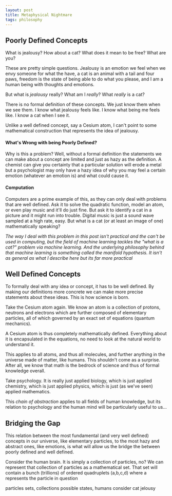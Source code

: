 ```yaml
---
layout: post
title: Metaphysical Nightmare
tags: philosophy
---
```

## Poorly Defined Concepts
What is jealousy? How about a cat? What does it mean to be free? What are you?

These are pretty simple questions. Jealousy is an emotion we feel when we envy someone for what the have, a cat is an animal with a tail and four paws, freedom is the state of being able to do what you please, and I am a human being with thoughts and emotions.

But what is *jealousy* really? What am I *really*? What *really* is a cat?

There is no formal definition of these concepts. We just know them when we see them. I know what jealousy feels like. I know what being me feels like. I know a cat when I see it.

Unlike a well defined concept, say a Cesium atom, I can't point to some mathematical construction that represents the idea of jealousy.

#### What's Wrong with being Poorly Defined?
Why is this a problem? Well, without a formal definition the statements we can make about a concept are limited and just as hazy as the definition. A chemist can give you certainty that a particular solution will erode a metal but a psychologist may only have a hazy idea of why you may feel a certain emotion (whatever an emotion is) and what could cause it.

#### Computation
Computers are a prime example of this, as they can only deal with problems that are well defined. Ask it to solve the quadratic function, model an atom, or even play music and it'll do just fine. But ask it to identify a cat in a picture and it might run into trouble. Digital music is just a sound wave sampled at a high rate, easy. But what is a cat (or at least an image of one) mathematically speaking?

*The way I deal with this problem in this post isn't practical and the can't be used in computing, but the field of machine learning tackles the "what is a cat?" problem via machine learning. And the underlying philosophy behind that machine learning is something called the manifold hypothesis. It isn't as general as what I describe here but its far more practical*

## Well Defined Concepts
To formally deal with any idea or concept, it has to be well defined. By making our definitions more concrete we can make more precise statements about these ideas. This is how science is born.

Take the Cesium atom again. We know an atom is a collection of protons, neutrons and electrons which are further composed of elementary particles, all of which governed by an exact set of equations (quantum mechanics).

A Cesium atom is thus completely mathematically defined. Everything about it is encapsulated in the equations, no need to look at the natural world to understand it.

This applies to all atoms, and thus all molecules, and further anything in the universe made of matter, like humans. This shouldn't come as a surprise. After all, we know that math is the bedrock of science and thus of formal knowledge overall.

<!-- ADD FIGURE OF CHAIN OF ABSTRACTION -->

Take psychology. It is really just applied biology, which is just applied chemistry, which is just applied physics, which is just (as we've seen) applied mathematics.

This *chain of abstraction* applies to all fields of human knowledge, but its relation to psychology and the human mind will be particularly useful to us...


## Bridging the Gap
This relation between the most fundamental (and very well defined) concepts in our universe, like elementary particles, to the most hazy and abstract ones, like emotions, is what will allow us the bridge the between poorly defined and well defined.

Consider the human brain. It is simply a collection of particles, no? We can represent that collection of particles as a mathematical set. That set will contain a bunch (trillions) of ordered quadruplets (a,b,c,d) where a represents the particle in question

particles sets, collections possible states, humans consider cat jelousy

